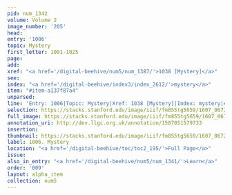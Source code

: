 ```yaml
---
pid: num_1342
volume: Volume 2
image_number: '205'
head:
entry: '1006'
topic: Mystery
first_letter: 1001-1025
page:
add:
xref: "<a href='/digital-beehive/num5/num_1387/'>1038 [Mystery]</a>"
see:
index: "<a href='/digital-beehive/index3/index_2612/'>mystery</a>"
item: "#item-a137f87a4"
unparsed:
line: 'Entry: 1006|Topic: Mystery|Xref: 1038 [Mystery]|Index: mystery|#item-a137f87a4'
selection: https://stacks.stanford.edu/image/iiif/fm855tg5659/1607_0672/372,638,2769,505/full/0/default.jpg
full_image: https://stacks.stanford.edu/image/iiif/fm855tg5659/1607_0672/full/full/0/default.jpg
annotation_uri: http://dev.llgc.org.uk/annotation/1587051579733
insertion:
thumbnail: https://stacks.stanford.edu/image/iiif/fm855tg5659/1607_0672/372,638,600,180/250,/0/default.jpg
label: 1006. Mystery
location: "<a href='/digital-beehive/toc/toc2_195/'>Full Page</a>"
issue:
also_in_entry: "<a href='/digital-beehive/num5/num_1341/'>Learn</a>"
order: '009'
layout: alpha_item
collection: num5
---
```

